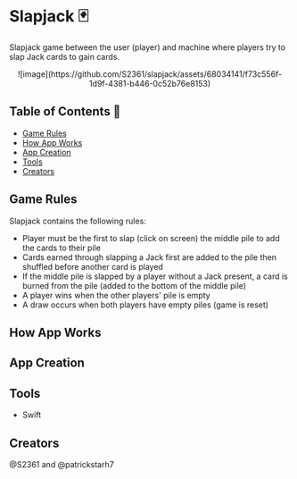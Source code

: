 # Slapjack 🃏
Slapjack game between the user (player) and machine where players try to slap Jack cards to gain cards.

<p style="text-align: center;">
  ![image](https://github.com/S2361/slapjack/assets/68034141/f73c556f-1d9f-4381-b446-0c52b76e8153)
</p>

## Table of Contents 🎴
- [Game Rules](#game-rules)
- [How App Works](#how-app-works)
- [App Creation](#app-creation)
- [Tools](#tools)
- [Creators](#creators)

## Game Rules
Slapjack contains the following rules:
* Player must be the first to slap (click on screen) the middle pile to add the cards to their pile
* Cards earned through slapping a Jack first are added to the pile then shuffled before another card is played
* If the middle pile is slapped by a player without a Jack present, a card is burned from the pile (added to the bottom of the middle pile)
* A player wins when the other players' pile is empty
* A draw occurs when both players have empty piles (game is reset)

## How App Works


## App Creation


## Tools
* Swift


## Creators
@S2361 and @patrickstarh7



